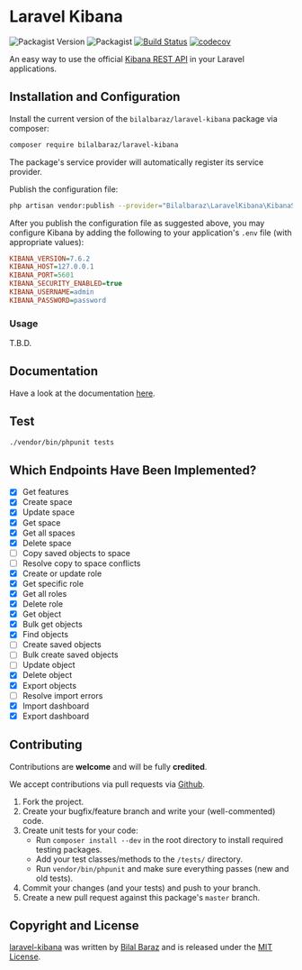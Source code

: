# Laravel Kibana

![Packagist Version](https://img.shields.io/packagist/v/bilalbaraz/laravel-kibana)
![Packagist](https://img.shields.io/packagist/l/bilalbaraz/laravel-kibana)
[![Build Status](https://travis-ci.org/bilalbaraz/laravel-kibana.svg?branch=master)](https://travis-ci.org/bilalbaraz/laravel-kibana)
[![codecov](https://codecov.io/gh/bilalbaraz/laravel-kibana/branch/master/graph/badge.svg)](https://codecov.io/gh/bilalbaraz/laravel-kibana)

An easy way to use the official [Kibana REST API](https://www.elastic.co/guide/en/kibana/7.6/api.html) in your Laravel applications.

## Installation and Configuration
Install the current version of the `bilalbaraz/laravel-kibana` package via composer:

```bash
composer require bilalbaraz/laravel-kibana
```

The package's service provider will automatically register its service provider.

Publish the configuration file:

```bash
php artisan vendor:publish --provider="Bilalbaraz\LaravelKibana\KibanaServiceProvider"
```

After you publish the configuration file as suggested above, you may configure Kibana by adding the following to your application's `.env` file (with appropriate values):

```ini
KIBANA_VERSION=7.6.2
KIBANA_HOST=127.0.0.1
KIBANA_PORT=5601
KIBANA_SECURITY_ENABLED=true
KIBANA_USERNAME=admin
KIBANA_PASSWORD=password
```

### Usage

T.B.D.

## Documentation

Have a look at the documentation [here](https://bilalbaraz.github.io/laravel-kibana/).

## Test

```bash
./vendor/bin/phpunit tests
```

## Which Endpoints Have Been Implemented?

- [x] Get features
- [x] Create space
- [x] Update space
- [x] Get space
- [x] Get all spaces
- [x] Delete space
- [ ] Copy saved objects to space
- [ ] Resolve copy to space conflicts
- [x] Create or update role
- [x] Get specific role
- [x] Get all roles
- [x] Delete role
- [x] Get object
- [x] Bulk get objects
- [x] Find objects
- [ ] Create saved objects
- [ ] Bulk create saved objects
- [ ] Update object
- [x] Delete object
- [x] Export objects
- [ ] Resolve import errors
- [x] Import dashboard
- [x] Export dashboard

## Contributing

Contributions are **welcome** and will be fully **credited**.

We accept contributions via pull requests via 
[Github](https://github.com/bilalbaraz/laravel-kibana).

1. Fork the project.
2. Create your bugfix/feature branch and write your (well-commented) code.
3. Create unit tests for your code:
	- Run `composer install --dev` in the root directory to install required testing packages.
	- Add your test classes/methods to the `/tests/` directory.
	- Run `vendor/bin/phpunit` and make sure everything passes (new and old tests).
3. Commit your changes (and your tests) and push to your branch.
4. Create a new pull request against this package's `master` branch.

## Copyright and License

[laravel-kibana](https://github.com/bilalbaraz/laravel-kibana)
was written by [Bilal Baraz](https://github.com/bilalbaraz) and is released under the 
[MIT License](LICENSE.md).
